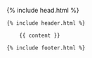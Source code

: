 <!DOCTYPE html>
<html>

  {% include head.html %}

  <body class="layout--{{page.layout}}">

    {% include header.html %}

        {{ content }}

    {% include footer.html %}

  </body>

</html>
